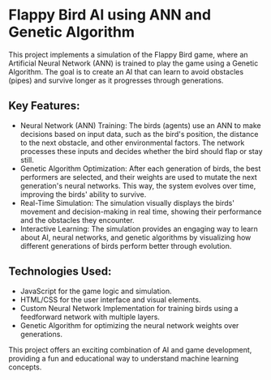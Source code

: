 # Flappy Bird AI using ANN and Genetic Algorithm
This project implements a simulation of the Flappy Bird game, where an Artificial Neural Network (ANN) is trained to play the game using a Genetic Algorithm. The goal is to create an AI that can learn to avoid obstacles (pipes) and survive longer as it progresses through generations.

## Key Features:
* Neural Network (ANN) Training: The birds (agents) use an ANN to make decisions based on input data, such as the bird's position, the distance to the next obstacle, and other environmental factors. The network processes these inputs and decides whether the bird should flap or stay still.
* Genetic Algorithm Optimization: After each generation of birds, the best performers are selected, and their weights are used to mutate the next generation's neural networks. This way, the system evolves over time, improving the birds' ability to survive.
* Real-Time Simulation: The simulation visually displays the birds' movement and decision-making in real time, showing their performance and the obstacles they encounter.
* Interactive Learning: The simulation provides an engaging way to learn about AI, neural networks, and genetic algorithms by visualizing how different generations of birds perform better through evolution.

## Technologies Used:
* JavaScript for the game logic and simulation.
* HTML/CSS for the user interface and visual elements.
* Custom Neural Network Implementation for training birds using a feedforward network with multiple layers.
* Genetic Algorithm for optimizing the neural network weights over generations.

This project offers an exciting combination of AI and game development, providing a fun and educational way to understand machine learning concepts.
